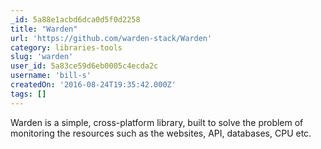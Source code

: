 ```yaml
---
_id: 5a88e1acbd6dca0d5f0d2258
title: "Warden"
url: 'https://github.com/warden-stack/Warden'
category: libraries-tools
slug: 'warden'
user_id: 5a83ce59d6eb0005c4ecda2c
username: 'bill-s'
createdOn: '2016-08-24T19:35:42.000Z'
tags: []
---
```


Warden is a simple, cross-platform library, built to solve the problem of monitoring the resources such as the websites, API, databases, CPU etc.

